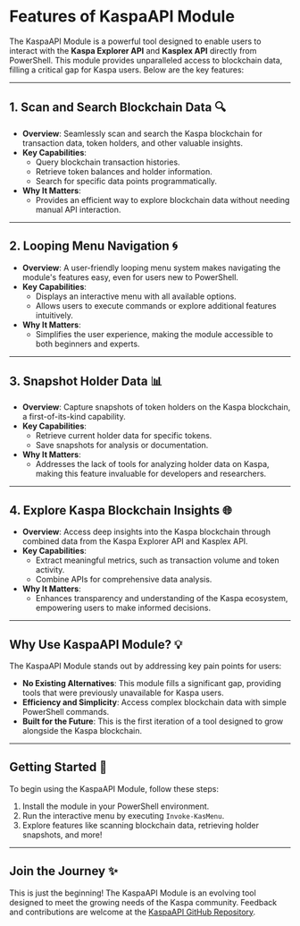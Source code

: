 # Features of KaspaAPI Module

The KaspaAPI Module is a powerful tool designed to enable users to interact with the **Kaspa Explorer API** and **Kasplex API** directly from PowerShell. This module provides unparalleled access to blockchain data, filling a critical gap for Kaspa users. Below are the key features:

---

## 1. Scan and Search Blockchain Data 🔍

- **Overview**: Seamlessly scan and search the Kaspa blockchain for transaction data, token holders, and other valuable insights.
- **Key Capabilities**:
  - Query blockchain transaction histories.
  - Retrieve token balances and holder information.
  - Search for specific data points programmatically.
- **Why It Matters**:
  - Provides an efficient way to explore blockchain data without needing manual API interaction.

---

## 2. Looping Menu Navigation 🌀

- **Overview**: A user-friendly looping menu system makes navigating the module's features easy, even for users new to PowerShell.
- **Key Capabilities**:
  - Displays an interactive menu with all available options.
  - Allows users to execute commands or explore additional features intuitively.
- **Why It Matters**:
  - Simplifies the user experience, making the module accessible to both beginners and experts.

---

## 3. Snapshot Holder Data 📊

- **Overview**: Capture snapshots of token holders on the Kaspa blockchain, a first-of-its-kind capability.
- **Key Capabilities**:
  - Retrieve current holder data for specific tokens.
  - Save snapshots for analysis or documentation.
- **Why It Matters**:
  - Addresses the lack of tools for analyzing holder data on Kaspa, making this feature invaluable for developers and researchers.

---

## 4. Explore Kaspa Blockchain Insights 🌐

- **Overview**: Access deep insights into the Kaspa blockchain through combined data from the Kaspa Explorer API and Kasplex API.
- **Key Capabilities**:
  - Extract meaningful metrics, such as transaction volume and token activity.
  - Combine APIs for comprehensive data analysis.
- **Why It Matters**:
  - Enhances transparency and understanding of the Kaspa ecosystem, empowering users to make informed decisions.

---

## Why Use KaspaAPI Module? 💡

The KaspaAPI Module stands out by addressing key pain points for users:

- **No Existing Alternatives**: This module fills a significant gap, providing tools that were previously unavailable for Kaspa users.
- **Efficiency and Simplicity**: Access complex blockchain data with simple PowerShell commands.
- **Built for the Future**: This is the first iteration of a tool designed to grow alongside the Kaspa blockchain.

---

## Getting Started 🚀

To begin using the KaspaAPI Module, follow these steps:

1. Install the module in your PowerShell environment.
2. Run the interactive menu by executing `Invoke-KasMenu`.
3. Explore features like scanning blockchain data, retrieving holder snapshots, and more!

---

## Join the Journey ✨

This is just the beginning! The KaspaAPI Module is an evolving tool designed to meet the growing needs of the Kaspa community. Feedback and contributions are welcome at the [KaspaAPI GitHub Repository](https://github.com/BabyKonanCoin/KaspaAPI).
